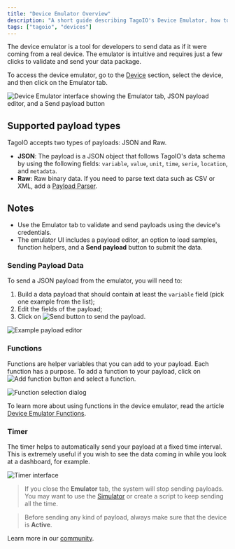 ```yaml
---
title: "Device Emulator Overview"
description: "A short guide describing TagoIO's Device Emulator, how to open it, and the types of payloads it accepts for emulating device data."
tags: ["tagoio", "devices"]
---
```

The device emulator is a tool for developers to send data as if it were coming from a real device. The emulator is intuitive and requires just a few clicks to validate and send your data package.

To access the device emulator, go to the [Device](../devices/index) section, select the device, and then click on the Emulator tab.

![Device Emulator interface showing the Emulator tab, JSON payload editor, and a Send payload button](/docs_imagem/tagoio/device-emulator-2.png)

## Supported payload types

TagoIO accepts two types of payloads: JSON and Raw.

- **JSON**: The payload is a JSON object that follows TagoIO's data schema by using the following fields: `variable`, `value`, `unit`, `time`, `serie`, `location`, and `metadata`.
- **Raw**: Raw binary data. If you need to parse text data such as CSV or XML, add a [Payload Parser](../../payload-parser/index).

## Notes

- Use the Emulator tab to validate and send payloads using the device's credentials.
- The emulator UI includes a payload editor, an option to load samples, function helpers, and a **Send payload** button to submit the data.

### Sending Payload Data

To send a JSON payload from the emulator, you will need to:

1. Build a data payload that should contain at least the `variable` field (pick one example from the list);
2. Edit the fields of the payload;
3. Click on ![Send button](/docs_imagem/tagoio/1624563795800-Zq8.png) to send the payload.

![Example payload editor](/docs_imagem/tagoio/Screen-20Shot-202021-06-24-20at-2016.46.47-0OI.png)

### Functions

Functions are helper variables that you can add to your payload. Each function has a purpose. To add a function to your payload, click on ![Add function button](/docs_imagem/tagoio/1624878287784-MzI.png) and select a function.

![Function selection dialog](/docs_imagem/tagoio/1624564657419-ttY.png)

To learn more about using functions in the device emulator, read the article [Device Emulator Functions](../../devices/device-emulator-functions).

### Timer

The timer helps to automatically send your payload at a fixed time interval. This is extremely useful if you wish to see the data coming in while you look at a dashboard, for example.

![Timer interface](/docs_imagem/tagoio/1624568411436-YYo.png)

> If you close the **Emulator** tab, the system will stop sending payloads. You may want to use the [Simulator](../../simulator-data-stream) or create a script to keep sending all the time.

> Before sending any kind of payload, always make sure that the device is **Active**.

Learn more in our [community](https://community.tago.io/).